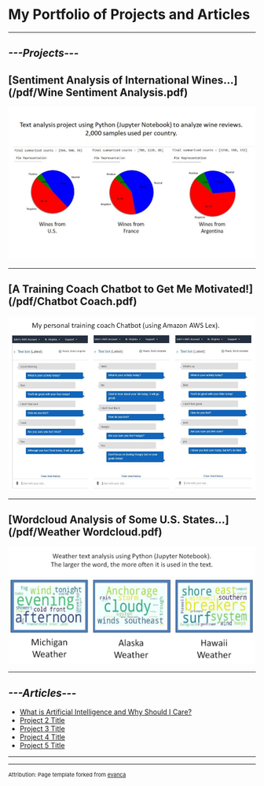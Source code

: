 # **My Portfolio of Projects and Articles**

---

## *---Projects---*

## [Sentiment Analysis of International Wines...](/pdf/Wine Sentiment Analysis.pdf)
<img src="images/WineReviews.JPG?raw=true"/>

---
## [A Training Coach Chatbot to Get Me Motivated!](/pdf/Chatbot Coach.pdf)
<img src="images/ChatbotCoach.JPG?raw=true"/>

---
## [Wordcloud Analysis of Some U.S. States...](/pdf/Weather Wordcloud.pdf)
<img src="images/WeatherWordcloud.JPG?raw=true"/>

---

## *---Articles---*

- [What is Artificial Intelligence and Why Should I Care?](https://www.linkedin.com/pulse/what-artificial-intelligence-why-should-i-care-john-dennis/)
- [Project 2 Title](http://example.com/)
- [Project 3 Title](http://example.com/)
- [Project 4 Title](http://example.com/)
- [Project 5 Title](http://example.com/)

---




---
<p style="font-size:11px">Attribution:  Page template forked from <a href="https://github.com/evanca/quick-portfolio">evanca</a></p>
<!-- Remove above link if you don't want to attribute -->
